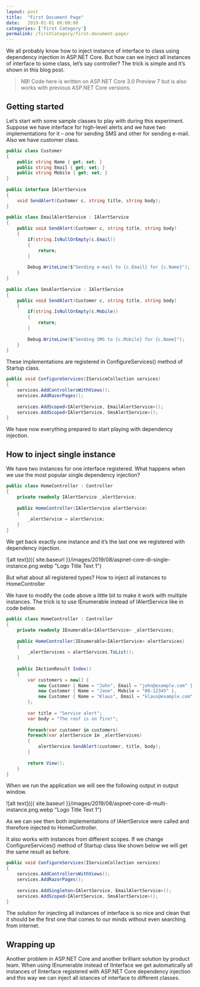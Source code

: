 ```yaml
---
layout: post
title:  "First Document Page"
date:   2019-01-01 08:00:00
categories: ['First Category']
permalink: /firstCategory/first-document-page/
---
```


We all probably know how to inject instance of interface to class using dependency injection in ASP.NET Core. But how can we inject all instances of interface to some class, let’s say controller? The trick is simple and it’s shown in this blog post.

> NB! Code here is written on ASP.NET Core 3.0 Preview 7 but is also works with previous ASP.NET Core versions.

## Getting started

Let’s start with some sample classes to play with during this experiment. Suppose we have interface for high-level alerts and we have two implementations for it – one for sending SMS and other for sending e-mail. Also we have customer class.

``` csharp
public class Customer
{
    public string Name { get; set; }
    public string Email { get; set; }
    public string Mobile { get; set; }
}
 
public interface IAlertService
{
    void SendAlert(Customer c, string title, string body);
}
 
public class EmailAlertService : IAlertService
{
    public void SendAlert(Customer c, string title, string body)
    {
        if(string.IsNullOrEmpty(c.Email))
        {
            return;
        }
 
        Debug.WriteLine($"Sending e-mail to {c.Email} for {c.Name}");
    }
}
 
public class SmsAlertService : IAlertService
{
    public void SendAlert(Customer c, string title, string body)
    {
        if(string.IsNullOrEmpty(c.Mobile))
        {
            return;
        }
 
        Debug.WriteLine($"Sending SMS to {c.Mobile} for {c.Name}");
    }
}
```

These implementations are registered in ConfigureServices() method of Startup class.

``` csharp
public void ConfigureServices(IServiceCollection services)
{
    services.AddControllersWithViews();
    services.AddRazorPages();
 
    services.AddScoped<IAlertService, EmailAlertService>();
    services.AddScoped<IAlertService, SmsAlertService>();
}
```

We have now everything prepared to start playing with dependency injection.

## How to inject single instance

We have two instances for one interface registered. What happens when we use the most popular single dependency injection?

``` csharp
public class HomeController : Controller
{
    private readonly IAlertService _alertService;
 
    public HomeController(IAlertService alertService)
    {
        _alertService = alertService;
    }
}
```

We get back exactly one instance and it’s the last one we registered with dependency injection.

![alt text]({{ site.baseurl }}/images/2019/08/aspnet-core-di-single-instance.png.webp "Logo Title Text 1") 

But what about all registered types?
How to inject all instances to HomeController

We have to modify the code above a little bit to make it work with multiple instances. The trick is to use IEnumerable<IAlertService> instead of IAlertService like in code below.

``` csharp
public class HomeController : Controller
{
    private readonly IEnumerable<IAlertService> _alertServices;
 
    public HomeController(IEnumerable<IAlertService> alertServices)
    {
        _alertServices = alertServices.ToList();
    }
 
    public IActionResult Index()
    {
        var customers = new[] {
            new Customer { Name = "John", Email = "john@example.com" },
            new Customer { Name = "Jane", Mobile = "00-12345" },
            new Customer { Name = "Klaus", Email = "klaus@example.com", Mobile = "00-54321"}
        };
 
        var title = "Service alert";
        var body = "The roof is on fire!";
 
        foreach(var customer in customers)
        foreach(var alertService in _alertServices)
        {
            alertService.SendAlert(customer, title, body);
        }
 
        return View();
    }
}
```

When we run the application we will see the following output in output window.

![alt text]({{ site.baseurl }}/images/2019/08/aspnet-core-di-multi-instance.png.webp "Logo Title Text 1") 

As we can see then both implementations of IAlertService were called and therefore injected to HomeController.

It also works with instances from different scopes. If we change ConfigureServices() method of Startup class like shown below we will get the same result as before.

``` csharp
public void ConfigureServices(IServiceCollection services)
{
    services.AddControllersWithViews();
    services.AddRazorPages();
 
    services.AddSingleton<IAlertService, EmailAlertService>();
    services.AddScoped<IAlertService, SmsAlertService>();
}
```

The solution for injecting all instances of interface is so nice and clean that it should be the first one that comes to our minds without even searching from internet.

## Wrapping up

Another problem in ASP.NET Core and another brilliant solution by product team. When using IEnumerable<IInterface> instead of IInterface we get automatically all instances of IInterface registered with ASP.NET Core dependency injection and this way we can inject all istances of interface to different classes.